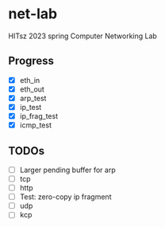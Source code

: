 # net-lab

HITsz 2023 spring Computer Networking Lab

## Progress

- [x] eth_in
- [x] eth_out
- [x] arp_test
- [x] ip_test
- [x] ip_frag_test
- [x] icmp_test

## TODOs

- [ ] Larger pending buffer for arp
- [ ] tcp
- [ ] http
- [ ] Test: zero-copy ip fragment
- [ ] udp
- [ ] kcp